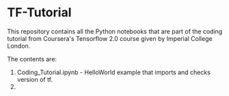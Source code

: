 # TF-Tutorial

This repository contains all the Python notebooks that are part of the coding tutorial from Coursera's Tensorflow 2.0 course given by Imperial College London. 

The contents are: 
1. Coding_Tutorial.ipynb - HelloWorld example that imports and checks version of tf. 
2. 
